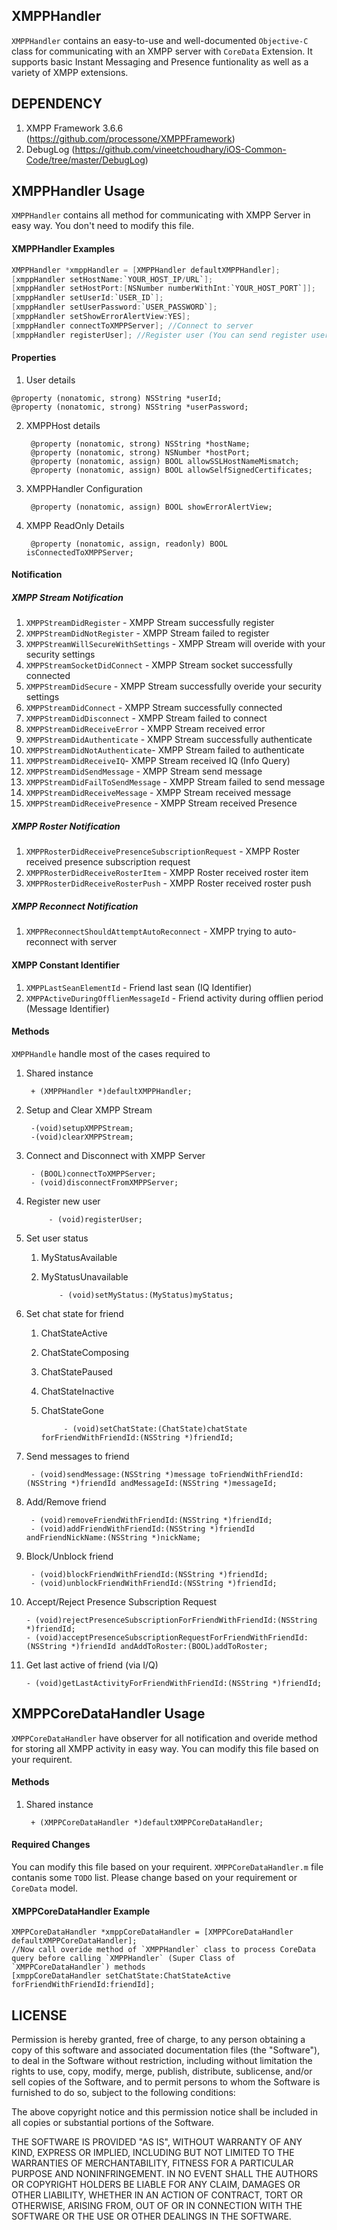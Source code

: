 ## XMPPHandler
`XMPPHandler` contains an easy-to-use and well-documented `Objective-C` class for communicating with
an XMPP server with `CoreData` Extension. It supports basic Instant Messaging and Presence funtionality as well as a variety
of XMPP extensions.

## DEPENDENCY
1. XMPP Framework 3.6.6 (https://github.com/processone/XMPPFramework)
2. DebugLog (https://github.com/vineetchoudhary/iOS-Common-Code/tree/master/DebugLog)

## XMPPHandler Usage
`XMPPHandler` contains all method for communicating with XMPP Server in easy way. You don't need to modify this file.
#### XMPPHandler Examples
```Objective-C
XMPPHandler *xmppHandler = [XMPPHandler defaultXMPPHandler];
[xmppHandler setHostName:`YOUR_HOST_IP/URL`];
[xmppHandler setHostPort:[NSNumber numberWithInt:`YOUR_HOST_PORT`]];
[xmppHandler setUserId:`USER_ID`];
[xmppHandler setUserPassword:`USER_PASSWORD`];
[xmppHandler setShowErrorAlertView:YES];
[xmppHandler connectToXMPPServer]; //Connect to server
[xmppHandler registerUser]; //Register user (You can send register user request multiple time)
```    
#### Properties 
1. User details
```
@property (nonatomic, strong) NSString *userId;
@property (nonatomic, strong) NSString *userPassword;
```
2. XMPPHost details

        @property (nonatomic, strong) NSString *hostName;
        @property (nonatomic, strong) NSNumber *hostPort;
        @property (nonatomic, assign) BOOL allowSSLHostNameMismatch;
        @property (nonatomic, assign) BOOL allowSelfSignedCertificates;

3. XMPPHandler Configuration

        @property (nonatomic, assign) BOOL showErrorAlertView;

4. XMPP ReadOnly Details

        @property (nonatomic, assign, readonly) BOOL isConnectedToXMPPServer;
        
        
#### Notification
##### XMPP Stream Notification
1. `XMPPStreamDidRegister` - XMPP Stream successfully register
2. `XMPPStreamDidNotRegister` - XMPP Stream failed to register
3. `XMPPStreamWillSecureWithSettings` - XMPP Stream will overide with your security settings
4. `XMPPStreamSocketDidConnect` - XMPP Stream socket successfully connected
5. `XMPPStreamDidSecure` - XMPP Stream successfully overide your security settings
6. `XMPPStreamDidConnect` - XMPP Stream successfully connected
7. `XMPPStreamDidDisconnect` - XMPP Stream failed to connect
8. `XMPPStreamDidReceiveError` - XMPP Stream received error
9. `XMPPStreamDidAuthenticate` - XMPP Stream successfully authenticate 
10. `XMPPStreamDidNotAuthenticate`- XMPP Stream failed to authenticate
11. `XMPPStreamDidReceiveIQ`- XMPP Stream received IQ (Info Query)
12. `XMPPStreamDidSendMessage` - XMPP Stream send message
13. `XMPPStreamDidFailToSendMessage` - XMPP Stream failed to send message
14. `XMPPStreamDidReceiveMessage` - XMPP Stream received message
15. `XMPPStreamDidReceivePresence` - XMPP Stream received Presence

##### XMPP Roster Notification
1. `XMPPRosterDidReceivePresenceSubscriptionRequest` - XMPP Roster received presence subscription request
2. `XMPPRosterDidReceiveRosterItem` - XMPP Roster received roster item
3. `XMPPRosterDidReceiveRosterPush` - XMPP Roster received roster push

##### XMPP Reconnect Notification
1. `XMPPReconnectShouldAttemptAutoReconnect` - XMPP trying to auto-reconnect with server

#### XMPP Constant Identifier 
1. `XMPPLastSeanElementId` - Friend last sean (IQ Identifier)
2. `XMPPActiveDuringOfflienMessageId` - Friend activity during offlien period (Message Identifier)

 
#### Methods
`XMPPHandle` handle most of the cases required to

1. Shared instance

        + (XMPPHandler *)defaultXMPPHandler;
        
2. Setup and Clear XMPP Stream 

        -(void)setupXMPPStream;
	    -(void)clearXMPPStream;
        
3. Connect and Disconnect with XMPP Server

        - (BOOL)connectToXMPPServer;
	    - (void)disconnectFromXMPPServer;
        
4. Register new user

	   	    - (void)registerUser; 
       
5. Set user status

    1. MyStatusAvailable
    2. MyStatusUnavailable 
    
    	       - (void)setMyStatus:(MyStatus)myStatus; 
           
6. Set chat state for friend

    1. ChatStateActive
    2. ChatStateComposing
    3. ChatStatePaused
    4. ChatStateInactive
    5. ChatStateGone
    
    
        	    - (void)setChatState:(ChatState)chatState forFriendWithFriendId:(NSString *)friendId;
                
7. Send messages to friend

        - (void)sendMessage:(NSString *)message toFriendWithFriendId:(NSString *)friendId andMessageId:(NSString *)messageId;

8. Add/Remove friend

        - (void)removeFriendWithFriendId:(NSString *)friendId;
	    - (void)addFriendWithFriendId:(NSString *)friendId andFriendNickName:(NSString *)nickName;
        
9. Block/Unblock friend

        - (void)blockFriendWithFriendId:(NSString *)friendId;
        - (void)unblockFriendWithFriendId:(NSString *)friendId;
        
10. Accept/Reject Presence Subscription Request

        - (void)rejectPresenceSubscriptionForFriendWithFriendId:(NSString *)friendId;
	    - (void)acceptPresenceSubscriptionRequestForFriendWithFriendId:(NSString *)friendId andAddToRoster:(BOOL)addToRoster;
        
11. Get last active of friend (via I/Q)

        - (void)getLastActivityForFriendWithFriendId:(NSString *)friendId;
        


## XMPPCoreDataHandler Usage
`XMPPCoreDataHandler` have observer for all notification and overide method for storing all XMPP activity in easy way. You can modify this file based on your requirent.
#### Methods

1. Shared instance

        + (XMPPCoreDataHandler *)defaultXMPPCoreDataHandler;

#### Required Changes
You can modify this file based on your requirent. `XMPPCoreDataHandler.m` file contanis some `TODO` list. Please change based on your requirement or `CoreData` model.

#### XMPPCoreDataHandler Example
    XMPPCoreDataHandler *xmppCoreDataHandler = [XMPPCoreDataHandler defaultXMPPCoreDataHandler];
    //Now call overide method of `XMPPHandler` class to process CoreData query before calling `XMPPHandler` (Super Class of `XMPPCoreDataHandler`) methods 
    [xmppCoreDataHandler setChatState:ChatStateActive forFriendWithFriendId:friendId];
 
 
## LICENSE
Permission is hereby granted, free of charge, to any person obtaining a copy of this software and associated documentation files (the "Software"), to deal in the Software without restriction, including without limitation the rights to use, copy, modify, merge, publish, distribute, sublicense, and/or sell copies of the Software, and to permit persons to whom the Software is furnished to do so, subject to the following conditions:
 
The above copyright notice and this permission notice shall be included in all copies or substantial portions of the Software.
 
THE SOFTWARE IS PROVIDED "AS IS", WITHOUT WARRANTY OF ANY KIND, EXPRESS OR IMPLIED, INCLUDING BUT NOT LIMITED TO THE WARRANTIES OF MERCHANTABILITY, FITNESS FOR A PARTICULAR PURPOSE AND NONINFRINGEMENT. IN NO EVENT SHALL THE AUTHORS OR COPYRIGHT HOLDERS BE LIABLE FOR ANY CLAIM, DAMAGES OR OTHER LIABILITY, WHETHER IN AN ACTION OF CONTRACT, TORT OR OTHERWISE, ARISING FROM, OUT OF OR IN CONNECTION WITH THE SOFTWARE OR THE USE OR OTHER DEALINGS IN THE SOFTWARE.
 